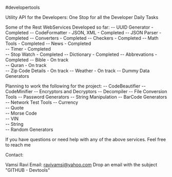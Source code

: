 #developertools

Utility API for the Developers: One Stop for all the Developer Daily Tasks

Some of the Rest WebServices Developed so far: 
-- UUID Generator - Completed
-- CodeFormatter - JSON, XML - Completed
-- JSON Parser - Completed
-- Converters - Completed
-- Checkers - Completed
-- Math Tools - Completed
-- News - Completed		
-- Timer - Completed	
-- Stop Watch - Completed
-- Dictionary	- Completed
-- Abbrevations  - Completed
-- Bible	- On track	
-- Quran	- On track	
-- Zip Code	Details - On track
-- Weather	 - On track
-- Dummy Data Generators	

Planning to work the following for the project: 
-- CodeBeautifier 
-- CodeMinifier 
-- Encryptors and Decryptors
-- Decompiler 
-- File Conversion Tools 
-- Password Generators 
-- String Manipulation 
-- BarCode Generators 
-- Network Test Tools 
-- Currency 	
-- Quote		
-- Morse Code	
-- VIN 					
-- String 	
-- Random Generators 

If you have questions or need help with any of the above services. Feel free to reach me

Contact:

Vamsi Ravi Email: ravivamsi@yahoo.com 
Drop an email with the subject "GITHUB - Devtools"